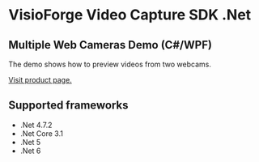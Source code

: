 ﻿# VisioForge Video Capture SDK .Net

## Multiple Web Cameras Demo (C#/WPF)

The demo shows how to preview videos from two webcams.

[Visit product page.](https://www.visioforge.com/video-capture-sdk-net)

## Supported frameworks

* .Net 4.7.2
* .Net Core 3.1
* .Net 5
* .Net 6